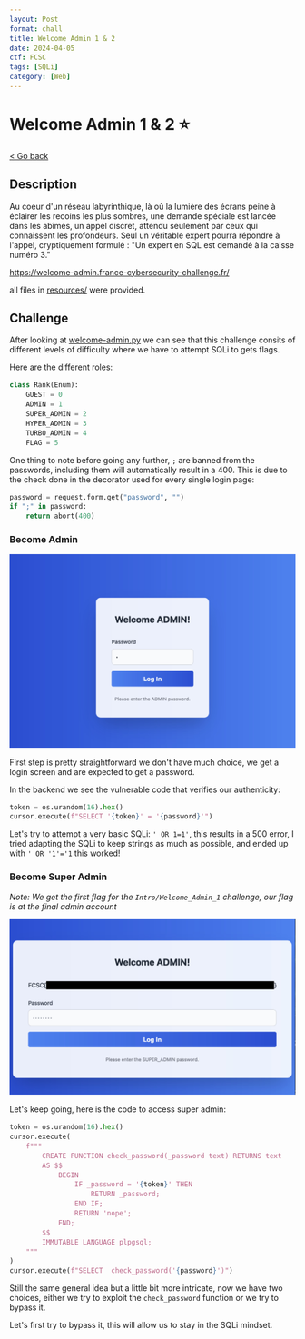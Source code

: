 ```yaml
---
layout: Post
format: chall
title: Welcome Admin 1 & 2
date: 2024-04-05
ctf: FCSC
tags: [SQLi]
category: [Web]
---
```

# Welcome Admin 1 & 2 ⭐

<a class="back-link" href="../../">< Go back</a>

## Description

Au coeur d'un réseau labyrinthique, là où la lumière des écrans peine à éclairer les recoins les plus sombres, une demande spéciale est lancée dans les abîmes, un appel discret, attendu seulement par ceux qui connaissent les profondeurs. Seul un véritable expert pourra répondre à l'appel, cryptiquement formulé : "Un expert en SQL est demandé à la caisse numéro 3."

<https://welcome-admin.france-cybersecurity-challenge.fr/>

all files in [resources/](./resources) were provided.

## Challenge

After looking at [welcome-admin.py](resources/src/welcome-admin.py) we can see that this challenge consits of different levels of difficulty where we have to attempt SQLi to gets flags.

Here are the different roles:

```py
class Rank(Enum):
    GUEST = 0
    ADMIN = 1
    SUPER_ADMIN = 2
    HYPER_ADMIN = 3
    TURBO_ADMIN = 4
    FLAG = 5
```

One thing to note before going any further, `;` are banned from the passwords, including them will automatically result in a 400. This is due to the check done in the decorator used for every single login page:

```py
password = request.form.get("password", "")
if ";" in password:
    return abort(400)
```

### Become Admin

<img src="assets/admin-login-page.jpg" alt="admin login page" width="800px">

First step is pretty straightforward we don't have much choice, we get a login screen and are expected to get a password.

In the backend we see the vulnerable code that verifies our authenticity:

```py
token = os.urandom(16).hex()
cursor.execute(f"SELECT '{token}' = '{password}'")
```

Let's try to attempt a very basic SQLi: `' OR 1=1'`, this results in a 500 error, I tried adapting the SQLi to keep strings as much as possible, and ended up with `' OR '1'='1` this worked!

### Become Super Admin

_Note: We get the first flag for the `Intro/Welcome_Admin_1` challenge, our flag is at the final admin account_

<img src="assets/super-admin-login-page.jpg" alt="super admin login page" width="800px">

Let's keep going, here is the code to access super admin:

```py
token = os.urandom(16).hex()
cursor.execute(
    f"""
        CREATE FUNCTION check_password(_password text) RETURNS text
        AS $$
            BEGIN
                IF _password = '{token}' THEN
                    RETURN _password;
                END IF;
                RETURN 'nope';
            END;
        $$
        IMMUTABLE LANGUAGE plpgsql;
    """
)
cursor.execute(f"SELECT  check_password('{password}')")
```

Still the same general idea but a little bit more intricate, now we have two choices, either we try to exploit the `check_password` function or we try to bypass it.

Let's first try to bypass it, this will allow us to stay in the SQLi mindset.
